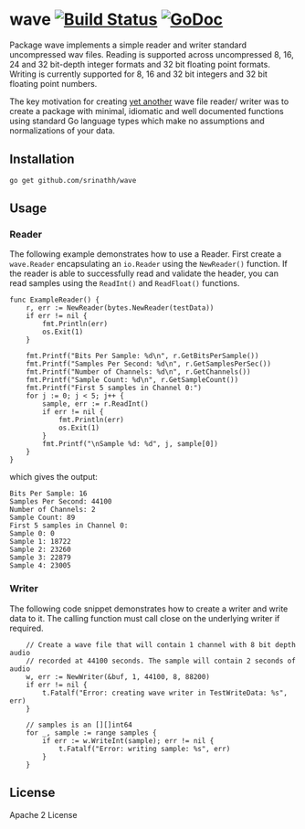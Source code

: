 # wave [![Build Status](https://travis-ci.org/srinathh/wave.svg?branch=master)](https://travis-ci.org/srinathh/wave) [![GoDoc](https://godoc.org/github.com/srinathh/wave?status.svg)](https://godoc.org/github.com/srinathh/wave)

Package wave implements a simple reader and writer standard uncompressed wav files. 
Reading is supported across uncompressed 8, 16, 24 and 32 bit-depth integer formats
and 32 bit floating point formats. Writing is currently supported for 8, 16 and 32 bit 
integers and 32 bit floating point numbers.

The key motivation for creating [yet another](http://godoc.org/?q=wave) wave file reader/
writer was to create a package with minimal, idiomatic and well documented functions 
using standard Go language types which make no assumptions and normalizations of your data.

## Installation
`go get github.com/srinathh/wave`

## Usage
### Reader
The following example demonstrates how to use a Reader. First create a `wave.Reader` encapsulating
an `io.Reader` using the `NewReader()` function. If the reader is able to successfully read and 
validate the header, you can read samples using the `ReadInt()` and `ReadFloat()` functions.
```
func ExampleReader() {
	r, err := NewReader(bytes.NewReader(testData))
	if err != nil {
		fmt.Println(err)
		os.Exit(1)
	}

	fmt.Printf("Bits Per Sample: %d\n", r.GetBitsPerSample())
	fmt.Printf("Samples Per Second: %d\n", r.GetSamplesPerSec())
	fmt.Printf("Number of Channels: %d\n", r.GetChannels())
	fmt.Printf("Sample Count: %d\n", r.GetSampleCount())
	fmt.Printf("First 5 samples in Channel 0:")
	for j := 0; j < 5; j++ {
		sample, err := r.ReadInt()
		if err != nil {
			fmt.Println(err)
			os.Exit(1)
		}
		fmt.Printf("\nSample %d: %d", j, sample[0])
	}
}
```
which gives the output:
```
Bits Per Sample: 16
Samples Per Second: 44100
Number of Channels: 2
Sample Count: 89
First 5 samples in Channel 0:
Sample 0: 0
Sample 1: 18722
Sample 2: 23260
Sample 3: 22879
Sample 4: 23005
```
### Writer
The following code snippet demonstrates how to create a writer and write data to it.
The calling function must call close on the underlying writer if required.
```
    // Create a wave file that will contain 1 channel with 8 bit depth audio 
    // recorded at 44100 seconds. The sample will contain 2 seconds of audio
	w, err := NewWriter(&buf, 1, 44100, 8, 88200)
	if err != nil {
		t.Fatalf("Error: creating wave writer in TestWriteData: %s", err)
	}

    // samples is an [][]int64
	for _, sample := range samples {
		if err := w.WriteInt(sample); err != nil {
			t.Fatalf("Error: writing sample: %s", err)
		}
	}
```
## License
Apache 2 License